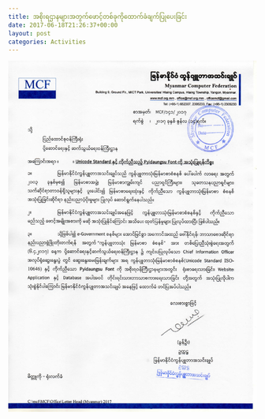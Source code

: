 ```yaml
---
title: အစိုးရဌာနများအတွက်ဖောင့်တစ်ခုကိုထောက်ခံချက်ပြုပေးခြင်း
date: 2017-06-18T21:26:37+00:00
layout: post
categories: Activities
---
```

![font recomment](/images/MCFOL-141-2017.jpg)